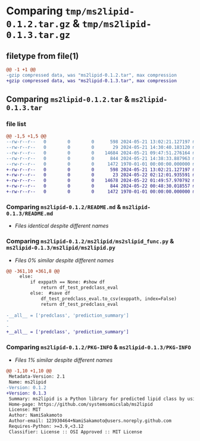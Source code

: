 # Comparing `tmp/ms2lipid-0.1.2.tar.gz` & `tmp/ms2lipid-0.1.3.tar.gz`

## filetype from file(1)

```diff
@@ -1 +1 @@
-gzip compressed data, was "ms2lipid-0.1.2.tar", max compression
+gzip compressed data, was "ms2lipid-0.1.3.tar", max compression
```

## Comparing `ms2lipid-0.1.2.tar` & `ms2lipid-0.1.3.tar`

### file list

```diff
@@ -1,5 +1,5 @@
--rw-r--r--   0        0        0      598 2024-05-21 13:02:21.127197 ms2lipid-0.1.2/README.md
--rw-r--r--   0        0        0       29 2024-05-21 14:30:40.183120 ms2lipid-0.1.2/ms2lipid/__init__.py
--rw-r--r--   0        0        0    14684 2024-05-21 09:47:51.276164 ms2lipid-0.1.2/ms2lipid/ms2slipid_func.py
--rw-r--r--   0        0        0      844 2024-05-21 14:38:33.887963 ms2lipid-0.1.2/pyproject.toml
--rw-r--r--   0        0        0     1472 1970-01-01 00:00:00.000000 ms2lipid-0.1.2/PKG-INFO
+-rw-r--r--   0        0        0      598 2024-05-21 13:02:21.127197 ms2lipid-0.1.3/README.md
+-rw-r--r--   0        0        0       23 2024-05-22 02:12:01.935591 ms2lipid-0.1.3/ms2lipid/__init__.py
+-rw-r--r--   0        0        0    14678 2024-05-22 01:49:57.970792 ms2lipid-0.1.3/ms2lipid/ms2lipid.py
+-rw-r--r--   0        0        0      844 2024-05-22 00:48:30.018557 ms2lipid-0.1.3/pyproject.toml
+-rw-r--r--   0        0        0     1472 1970-01-01 00:00:00.000000 ms2lipid-0.1.3/PKG-INFO
```

### Comparing `ms2lipid-0.1.2/README.md` & `ms2lipid-0.1.3/README.md`

 * *Files identical despite different names*

### Comparing `ms2lipid-0.1.2/ms2lipid/ms2slipid_func.py` & `ms2lipid-0.1.3/ms2lipid/ms2lipid.py`

 * *Files 0% similar despite different names*

```diff
@@ -361,10 +361,8 @@
     else:
         if exppath == None: #show df 
             return df_test_predclass_eval
         else:  #save df
             df_test_predclass_eval.to_csv(exppath, index=False)
             return df_test_predclass_eval
         
-__all__ = ['predclass', 'prediction_summary']
-
-
+__all__ = ['predclass', 'prediction_summary']
```

### Comparing `ms2lipid-0.1.2/PKG-INFO` & `ms2lipid-0.1.3/PKG-INFO`

 * *Files 1% similar despite different names*

```diff
@@ -1,10 +1,10 @@
 Metadata-Version: 2.1
 Name: ms2lipid
-Version: 0.1.2
+Version: 0.1.3
 Summary: ms2lipid is a Python library for predicted lipid class by using ms2 spectrum.
 Home-page: https://github.com/systemsomicslab/ms2lipid
 License: MIT
 Author: NamiSakamoto
 Author-email: 123930464+NamiSakamoto@users.noreply.github.com
 Requires-Python: >=3.9,<3.12
 Classifier: License :: OSI Approved :: MIT License
```


